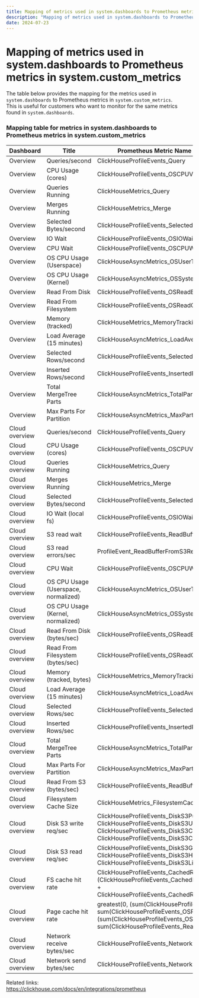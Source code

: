 ```yaml
---
title: Mapping of metrics used in system.dashboards to Prometheus metrics in system.custom_metrics
description: "Mapping of metrics used in system.dashboards to Prometheus metrics in system.custom_metrics"
date: 2024-07-23
---
```


# Mapping of metrics used in system.dashboards to Prometheus metrics in system.custom_metrics

The table below provides the mapping for the metrics used in `system.dashboards` to Prometheus metrics in `system.custom_metrics`.  
This is useful for customers who want to monitor for the same metrics found in `system.dashboards`. 

### Mapping table for metrics in system.dashboards to Prometheus metrics in system.custom_metrics

Dashboard | Title | Prometheus Metric Name (system.custom_metrics)
-- | -- | --
Overview | Queries/second | ClickHouseProfileEvents_Query
Overview | CPU Usage (cores) | ClickHouseProfileEvents_OSCPUVirtualTimeMicroseconds
Overview | Queries Running | ClickHouseMetrics_Query
Overview | Merges Running | ClickHouseMetrics_Merge
Overview | Selected Bytes/second | ClickHouseProfileEvents_SelectedBytes
Overview | IO Wait | ClickHouseProfileEvents_OSIOWaitMicroseconds
Overview | CPU Wait | ClickHouseProfileEvents_OSCPUWaitMicroseconds
Overview | OS CPU Usage (Userspace) | ClickHouseAsyncMetrics_OSUserTimeNormalized
Overview | OS CPU Usage (Kernel) | ClickHouseAsyncMetrics_OSSystemTimeNormalized
Overview | Read From Disk | ClickHouseProfileEvents_OSReadBytes
Overview | Read From Filesystem | ClickHouseProfileEvents_OSReadChars
Overview | Memory (tracked) | ClickHouseMetrics_MemoryTracking
Overview | Load Average (15 minutes) | ClickHouseAsyncMetrics_LoadAverage15
Overview | Selected Rows/second | ClickHouseProfileEvents_SelectedRows
Overview | Inserted Rows/second | ClickHouseProfileEvents_InsertedRows
Overview | Total MergeTree Parts | ClickHouseAsyncMetrics_TotalPartsOfMergeTreeTables
Overview | Max Parts For Partition | ClickHouseAsyncMetrics_MaxPartCountForPartition
Cloud overview | Queries/second | ClickHouseProfileEvents_Query
Cloud overview | CPU Usage (cores) | ClickHouseProfileEvents_OSCPUVirtualTimeMicroseconds
Cloud overview | Queries Running | ClickHouseMetrics_Query
Cloud overview | Merges Running | ClickHouseMetrics_Merge
Cloud overview | Selected Bytes/second | ClickHouseProfileEvents_SelectedBytes
Cloud overview | IO Wait (local fs) | ClickHouseProfileEvents_OSIOWaitMicroseconds
Cloud overview | S3 read wait | ClickHouseProfileEvents_ReadBufferFromS3Microseconds
Cloud overview | S3 read errors/sec | ProfileEvent_ReadBufferFromS3RequestsErrors
Cloud overview | CPU Wait | ClickHouseProfileEvents_OSCPUWaitMicroseconds
Cloud overview | OS CPU Usage (Userspace, normalized) | ClickHouseAsyncMetrics_OSUserTimeNormalized
Cloud overview | OS CPU Usage (Kernel, normalized) | ClickHouseAsyncMetrics_OSSystemTimeNormalized
Cloud overview | Read From Disk (bytes/sec) | ClickHouseProfileEvents_OSReadBytes
Cloud overview | Read From Filesystem (bytes/sec) | ClickHouseProfileEvents_OSReadChars
Cloud overview | Memory (tracked, bytes) | ClickHouseMetrics_MemoryTracking
Cloud overview | Load Average (15 minutes) | ClickHouseAsyncMetrics_LoadAverage15
Cloud overview | Selected Rows/sec | ClickHouseProfileEvents_SelectedRows
Cloud overview | Inserted Rows/sec | ClickHouseProfileEvents_InsertedRows
Cloud overview | Total MergeTree Parts | ClickHouseAsyncMetrics_TotalPartsOfMergeTreeTables
Cloud overview | Max Parts For Partition | ClickHouseAsyncMetrics_MaxPartCountForPartition
Cloud overview | Read From S3 (bytes/sec) | ClickHouseProfileEvents_ReadBufferFromS3Bytes
Cloud overview | Filesystem Cache Size | ClickHouseMetrics_FilesystemCacheSize
Cloud overview | Disk S3 write req/sec | ClickHouseProfileEvents_DiskS3PutObject + ClickHouseProfileEvents_DiskS3UploadPart + ClickHouseProfileEvents_DiskS3CreateMultipartUpload + ClickHouseProfileEvents_DiskS3CompleteMultipartUpload
Cloud overview | Disk S3 read req/sec | ClickHouseProfileEvents_DiskS3GetObject + ClickHouseProfileEvents_DiskS3HeadObject + ClickHouseProfileEvents_DiskS3ListObjects
Cloud overview | FS cache hit rate | ClickHouseProfileEvents_CachedReadBufferReadFromCacheBytes / (ClickHouseProfileEvents_CachedReadBufferReadFromCacheBytes + ClickHouseProfileEvents_CachedReadBufferReadFromSourceBytes)
Cloud overview | Page cache hit rate | greatest(0, (sum(ClickHouseProfileEvents_OSReadChars) - sum(ClickHouseProfileEvents_OSReadBytes)) /  (sum(ClickHouseProfileEvents_OSReadChars) + sum(ClickHouseProfileEvents_ReadBufferFromS3Bytes)))
Cloud overview | Network receive bytes/sec | ClickHouseProfileEvents_NetworkReceiveBytes
Cloud overview | Network send bytes/sec | ClickHouseProfileEvents_NetworkSendBytes


Related links:  
https://clickhouse.com/docs/en/integrations/prometheus